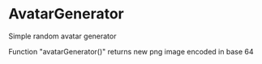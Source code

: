 # AvatarGenerator
Simple random avatar generator

Function "avatarGenerator()" returns new png image encoded in base 64
